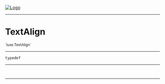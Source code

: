 
[![Logo](../../images/logo.png)](../../api/index.html)

---



<h1>TextAlign</h1>
<small>`luxe.TextAlign`</small>



---

`typedef`

---

&nbsp;
&nbsp;









---

&nbsp;
&nbsp;
&nbsp;
&nbsp;